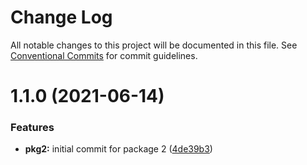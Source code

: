# Change Log

All notable changes to this project will be documented in this file.
See [Conventional Commits](https://conventionalcommits.org) for commit guidelines.

# 1.1.0 (2021-06-14)


### Features

* **pkg2:** initial commit for package 2 ([4de39b3](https://github.com/diegomarcelino92/monorepo/commit/4de39b35ac662714dff9f3ebf205d5f44bb5777f))
